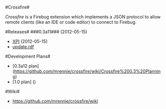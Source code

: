 #Crossfire#

*Crossfire* is a Firebug extension which implements a JSON protocol to allow remote clients 
(like an IDE or code editor) to connect to Firebug.

#Releases#
###0.3a11### (2012-05-15)
* [XPI](https://github.com/mrennie/crossfire/wiki/releases/0.3a11/crossfire-0.3a11.xpi) (2012-05-15)
* [update.rdf](https://github.com/mrennie/crossfire/wiki/releases/0.3a11/update.rdf)

#Development Plans#

* [0.3a12 plan] (https://github.com/mrennie/crossfire/wiki/Crossfire%200.3%20Planning)
* [1.0 plan] ()

#Wiki#

* https://github.com/mrennie/crossfire/wiki